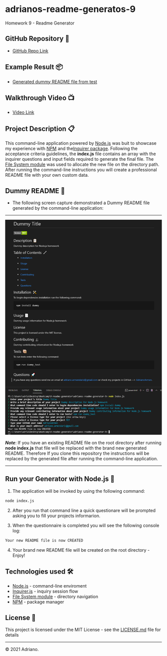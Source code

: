 # adrianos-readme-generatos-9

Homework 9 - Readme Generator

## GitHub Repository 🚀

- [GitHub Repo Link](https://github.com/AdrianoArmen/adrianos-readme-generator-9)

## Example Result 📦

- [Generated dummy README file from test](GENERATED_README_EXAMPLE\README.md)

## Walkthrough Video 📺

- [Video Link](https://www.loom.com/share/5eb1b87516d3450a9e612bcffcb2f2e4)

## Project Description 📋

This command-line application powered by [Node.js](https://nodejs.org/es/) was buit to showcase my experience with [NPM](https://www.npmjs.com/) and the[Inquirer package](https://www.npmjs.com/package/inquirer). Following the acceptance criteria guidelines, the **index.js** file contains an array with the inquirer questions and input fields required to generate the final file. The [File System module](https://nodejs.org/api/fs.html) was used to allocate the new file on the directory path. After running the command-line instructions you will create a professional README file with your own custom data.

## Dummy README 🔧

- The following screen capture demonstrated a Dummy README file generated by the command-line application:

---

![A preofessional responsive portfolio with an orange and white theme that showcases previous project mockups](./assets/readmegeneratorimg.png)

**_Note_**: If you have an existing README file on the root directory after running **node index.js** that file will be replaced with the brand new generated README. Therefore If you clone this repository the instructions will be replaced by the generated file after running the command-line application.

---

## Run your Generator with Node.js 💾

1. The application will be invoked by using the following command:

```bash
node index.js
```

2. After you run that command line a quick questionare will be prompted asking you to fill your projects informarion.

3. When the questionnaire is completed you will see the following console log:

```md
Your new README file is now CREATED
```

4. Your brand new README file will be created on the root directory - Enjoy!

## Technologies used 🛠️

- [Node.js](https://nodejs.org/es/) - command-line enviroment
- [Inquirer.js](https://www.npmjs.com/package/inquirer) - inquiry session flow
- [File System module](https://nodejs.org/api/fs.html) - directory navigation
- [NPM](https://www.npmjs.com/) - package manager

## License 📄

This project is licensed under the MIT License - see the [LICENSE.md](LICENSE.md) file for details

---

© 2021 Adriano.
